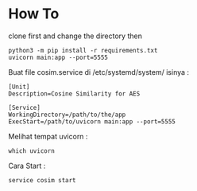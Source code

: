 # How To
clone first and change the directory then

```
python3 -m pip install -r requirements.txt
uvicorn main:app --port=5555
```
Buat file cosim.service di /etc/systemd/system/ isinya :
```
[Unit]
Description=Cosine Similarity for AES

[Service]
WorkingDirectory=/path/to/the/app
ExecStart=/path/to/uvicorn main:app --port=5555
```
Melihat tempat uvicorn :
```
which uvicorn
```
Cara Start :
```
service cosim start
```
